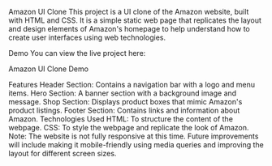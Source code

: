 Amazon UI Clone
This project is a UI clone of the Amazon website, built with HTML and CSS. It is a simple static web page that replicates the layout and design elements of Amazon's homepage to help understand how to create user interfaces using web technologies.

Demo
You can view the live project here:

Amazon UI Clone Demo

Features
Header Section: Contains a navigation bar with a logo and menu items.
Hero Section: A banner section with a background image and message.
Shop Section: Displays product boxes that mimic Amazon's product listings.
Footer Section: Contains links and information about Amazon.
Technologies Used
HTML: To structure the content of the webpage.
CSS: To style the webpage and replicate the look of Amazon.
Note: The website is not fully responsive at this time. Future improvements will include making it mobile-friendly using media queries and improving the layout for different screen sizes.
